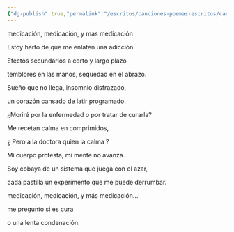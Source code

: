 ```yaml
---
{"dg-publish":true,"permalink":"/escritos/canciones-poemas-escritos/canciones-poemas-escritos/pastis/"}
---
```


medicación, medicación, y mas medicación

Estoy harto de que me enlaten una adicción

Efectos secundarios a corto y largo plazo

temblores en las manos, sequedad en el abrazo.

Sueño que no llega, insomnio disfrazado,

un corazón cansado de latir programado.

¿Moriré por la enfermedad o por tratar de curarla?

Me recetan calma en comprimidos,

¿ Pero a la doctora quien la calma ?

Mi cuerpo protesta, mi mente no avanza.

Soy cobaya de un sistema que juega con el azar,

cada pastilla un experimento que me puede derrumbar.

medicación, medicación, y más medicación…

me pregunto si es cura

o una lenta condenación.